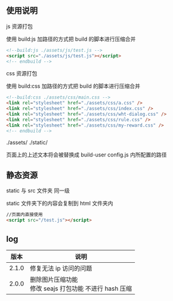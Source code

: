 ## 使用说明

js 资源打包

使用 build:js 加路径的方式把 build 的脚本进行压缩合并

```html
<!--build:js ./assets/js/test.js -->
<script src="./assets/js/test.js"></script>
<!-- endbuild -->
```

css 资源打包

使用 build:css 加路径的方式把 build 的脚本进行压缩合并

```html
<!--build:css ./assets/css/main.css -->
<link rel="stylesheet" href="./assets/css/a.css" />
<link rel="stylesheet" href="./assets/css/index.css" />
<link rel="stylesheet" href="./assets/css/wht-dialog.css" />
<link rel="stylesheet" href="./assets/css/rule.css" />
<link rel="stylesheet" href="./assets/css/my-reward.css" />
<!-- endbuild -->
```

./assets/ ./static/

页面上的上述文本将会被替换成 build-user config.js 内所配置的路径

## 静态资源

static 与 src 文件夹 同一级

static 文件夹下的内容会复制到 html 文件夹内

```html
//页面内直接使用
<script src="/test.js"></script>
```

## log

| 版本  | 说明                                                     |
| ----- | -------------------------------------------------------- |
| 2.1.0 | 修复无法 ip 访问的问题                                   |
| 2.0.0 | 删除图片压缩功能<br>修改 seajs 打包功能 不进行 hash 压缩 |
